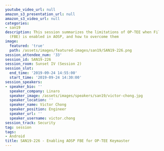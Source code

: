 ```yaml
---
youtube_video_url: null
amazon_s3_presentation_url: null
amazon_s3_video_url: null
categories:
- san19
description: This session summarizes the limitations of OP-TEE when File Based Encryption
  (FBE) is enabled in AOSP, and how to overcome them
image:
  featured: 'true'
  path: /assets/images/featured-images/san19/SAN19-226.png
session_attendee_num: '33'
session_id: SAN19-226
session_room: Sunset IV (Session 2)
session_slot:
  end_time: '2019-09-24 14:55:00'
  start_time: '2019-09-24 14:30:00'
session_speakers:
- speaker_bio: ''
  speaker_company: Linaro
  speaker_image: /assets/images/speakers/san19/victor-chong.jpg
  speaker_location: ''
  speaker_name: Victor Chong
  speaker_position: Engineer
  speaker_url: ''
  speaker_username: victor.chong
session_track: Security
tag: session
tags:
- Android
title: SAN19-226 - Enabling AOSP FBE for OP-TEE Keymaster
---
```

